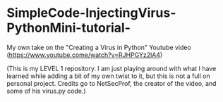 # SimpleCode-InjectingVirus-PythonMini-tutorial-
My own take on the "Creating a Virus in Python" Youtube video (https://www.youtube.come/watch?v=RJHPGYz2lA4)

(This is my LEVEL 1 repository. I am just playing around with what I have learned while adding a bit of my own twist to it, but this is not a full on personal project. Credits go to NetSecProf, the creator of the video, and some of his virus.py code.)
